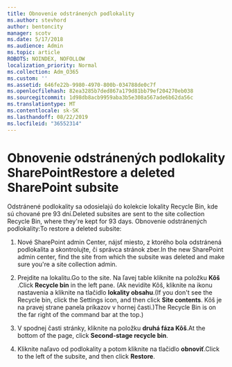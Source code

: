 ```yaml
---
title: Obnovenie odstránených podlokality
ms.author: stevhord
author: bentoncity
manager: scotv
ms.date: 5/17/2018
ms.audience: Admin
ms.topic: article
ROBOTS: NOINDEX, NOFOLLOW
localization_priority: Normal
ms.collection: Adm_O365
ms.custom: ''
ms.assetid: 646fe22b-9980-4970-800b-034788de0c7f
ms.openlocfilehash: 82ea3285b7ded867a179d81bb79ef204270eb038
ms.sourcegitcommit: 1d98db8acb9959aba3b5e308a567ade6b62da56c
ms.translationtype: MT
ms.contentlocale: sk-SK
ms.lasthandoff: 08/22/2019
ms.locfileid: "36552314"
---
```

# <a name="restore-a-deleted-sharepoint-subsite"></a><span data-ttu-id="de798-102">Obnovenie odstránených podlokality SharePoint</span><span class="sxs-lookup"><span data-stu-id="de798-102">Restore a deleted SharePoint subsite</span></span>

<span data-ttu-id="de798-103">Odstránené podlokality sa odosielajú do kolekcie lokality Recycle Bin, kde sú chované pre 93 dní.</span><span class="sxs-lookup"><span data-stu-id="de798-103">Deleted subsites are sent to the site collection Recycle Bin, where they're kept for 93 days.</span></span> <span data-ttu-id="de798-104">Obnovenie odstránených podlokality:</span><span class="sxs-lookup"><span data-stu-id="de798-104">To restore a deleted subsite:</span></span>
  
1. <span data-ttu-id="de798-105">Nové SharePoint admin Center, nájsť miesto, z ktorého bola odstránená podlokalita a skontrolujte, či správca stránok zber.</span><span class="sxs-lookup"><span data-stu-id="de798-105">In the new SharePoint admin center, find the site from which the subsite was deleted and make sure you're a site collection admin.</span></span> 
    
2. <span data-ttu-id="de798-106">Prejdite na lokalitu.</span><span class="sxs-lookup"><span data-stu-id="de798-106">Go to the site.</span></span> <span data-ttu-id="de798-107">Na ľavej table kliknite na položku **Kôš** .</span><span class="sxs-lookup"><span data-stu-id="de798-107">Click **Recycle bin** in the left pane.</span></span> <span data-ttu-id="de798-108">(Ak nevidíte Kôš, kliknite na ikonu nastavenia a kliknite na tlačidlo **lokality obsahu**.</span><span class="sxs-lookup"><span data-stu-id="de798-108">(If you don't see the Recycle bin, click the Settings icon, and then click **Site contents**.</span></span> <span data-ttu-id="de798-109">Kôš je na pravej strane panela príkazov v hornej časti.)</span><span class="sxs-lookup"><span data-stu-id="de798-109">The Recycle Bin is on the far right of the command bar at the top.)</span></span>
    
3. <span data-ttu-id="de798-110">V spodnej časti stránky, kliknite na položku **druhá fáza Kôš**.</span><span class="sxs-lookup"><span data-stu-id="de798-110">At the bottom of the page, click **Second-stage recycle bin**.</span></span>
    
4. <span data-ttu-id="de798-111">Kliknite naľavo od podlokality a potom kliknite na tlačidlo **obnoviť**.</span><span class="sxs-lookup"><span data-stu-id="de798-111">Click to the left of the subsite, and then click **Restore**.</span></span>
    

